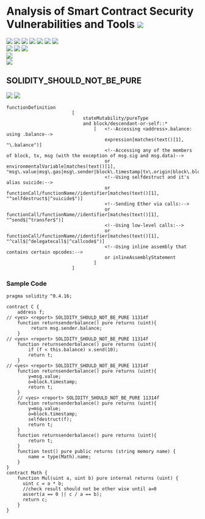 # Analysis of Smart Contract Security Vulnerabilities and Tools ![](https://img.shields.io/badge/-Live-brightgreen)
![](https://img.shields.io/badge/Batch-20CYS-green) ![](https://img.shields.io/badge/Batch-UG21CYS-lightgreen) ![](https://img.shields.io/badge/Batch-PG21CYS-green) ![](https://img.shields.io/badge/Batch-UG22CYS-lightgreen) ![](https://img.shields.io/badge/Batch-PG21CYS-green) ![](https://img.shields.io/badge/Batch-PhD-darkgreen) ![](https://img.shields.io/badge/-B_RIG-darkgreen)<br/>   ![](https://img.shields.io/badge/BlockchainCourse-20CY712-green)  ![](https://img.shields.io/badge/-M.Tech_Dissertation-blue) ![](https://img.shields.io/badge/Focus-Smart_Contract_Security-yellow) <br/>
![](https://img.shields.io/badge/Blockchain-Ethereum-blue)   <br/> 
![](https://img.shields.io/badge/Language-Solidity-blue)

## SOLIDITY_SHOULD_NOT_BE_PURE

![](https://img.shields.io/badge/Pattern_ID-11314f-gold) ![](https://img.shields.io/badge/Severity-1-brown) 

```
functionDefinition
                        [
                            stateMutability/pureType
                            and block/descendant-or-self::*
                                [   <!--Accessing <address>.balance: using .balance-->
                                    expression[matches(text()[1], "\.balance")]
                                    <!--Accessing any of the members of block, tx, msg (with the exception of msg.sig and msg.data)-->
                                    or environmentalVariable[matches(text()[1], "msg\.value|msg\.gas|msg\.sender|block\.timestamp|tx\.origin|block\.blockhash|block\.coinbase|block\.difficulty|block\.gaslimit|block\.number|block\.blockhash|block\.coinbase|tx\.gasprice")]
                                    <!--Using selfdestruct and it's alias suicide:-->
                                    or functionCall/functionName//identifier[matches(text()[1], "^selfdestruct$|^suicide$")]
                                    <!--Sending Ether via calls:-->
                                    or functionCall/functionName//identifier[matches(text()[1], "^send$|^transfer$")]
                                    <!--Using low-level calls:-->
                                    or functionCall/functionName//identifier[matches(text()[1], "^call$|^delegatecall$|^callcode$")]
                                    <!--Using inline assembly that contains certain opcodes:-->
                                    or inlineAssemblyStatement
                                ]
                        ]
```



### Sample Code

```
pragma solidity ^0.4.16;

contract C {
    address f;
// <yes> <report> SOLIDITY_SHOULD_NOT_BE_PURE 11314f
    function returnsenderbalance() pure returns (uint){
         return msg.sender.balance;
    }
// <yes> <report> SOLIDITY_SHOULD_NOT_BE_PURE 11314f
    function returnsenderbalance() pure returns (uint){
        if (f < this.balance) x.send(10);
        return t;
    }
// <yes> <report> SOLIDITY_SHOULD_NOT_BE_PURE 11314f
    function returnsenderbalance() pure returns (uint){
        y=msg.value;
        o=block.timestamp;
        return t;
    }
    // <yes> <report> SOLIDITY_SHOULD_NOT_BE_PURE 11314f
    function returnsenderbalance() pure returns (uint){
        y=msg.value;
        o=block.timestamp;
        selfdestruct(f);
        return t;
    }
    function returnsenderbalance() pure returns (uint){
        return t;
    }
    function test() pure public returns (string memory name) {
        name = type(Math).name;
    }
}
contract Math {
    function Mul(uint a, uint b) pure internal returns (uint) {
      uint c = a * b;
      //check result should not be other wise until a=0
      assert(a == 0 || c / a == b);
      return c;
    }
}
```
